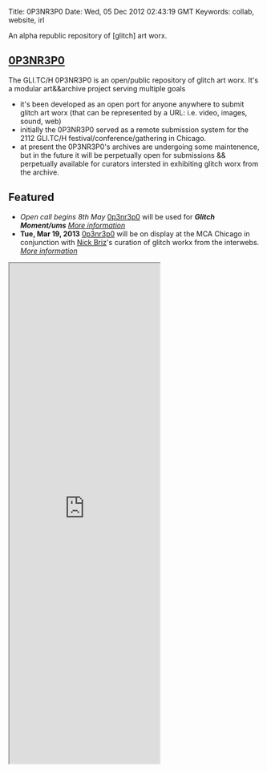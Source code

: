 Title: 0P3NR3P0
Date: Wed, 05 Dec 2012 02:43:19 GMT
Keywords: collab, website, irl

An alpha republic repository of [glitch] art worx.

## <a href="http://0p3nr3p0.net/">0P3NR3P0 <i class="icon-external-link"></i></a>

The GLI.TC/H 0P3NR3P0 is an open/public repository of glitch art worx. It's a modular art&&archive project serving multiple goals

- it's been developed as an open port for anyone anywhere to submit glitch art worx (that can be represented by a URL: i.e. video, images, sound, web) 
- initially the 0P3NR3P0 served as a remote submission system for the 2112 GLI.TC/H festival/conference/gathering in Chicago. 
- at present the 0P3NR3P0's archives are undergoing some maintenence, but in the future it will be perpetually open for submissions && perpetually available for curators intersted in exhibiting glitch worx from the archive. 

## Featured
* <span class="fontawesome-map-marker"></span> _Open call begins 8th May_ [0p3nr3p0](/work/0p3nr3p0) will be used for ***Glitch Moment/ums*** [*More information*](http://www.furtherfield.org/programmes/exhibition/glitch-momentums)
* <span class="fontawesome-map-marker"></span> **Tue, Mar 19, 2013** [0p3nr3p0](/work/0p3nr3p0) will be on display at the MCA Chicago in conjunction with [Nick Briz](http://nickbriz.com)'s curation of glitch workx from the interwebs. [*More information*](http://www2.mcachicago.org/event/glitch-art-ftp-share-fest/)

<iframe src="http://www.0p3nr3p0.net" height="1000"></iframe>
